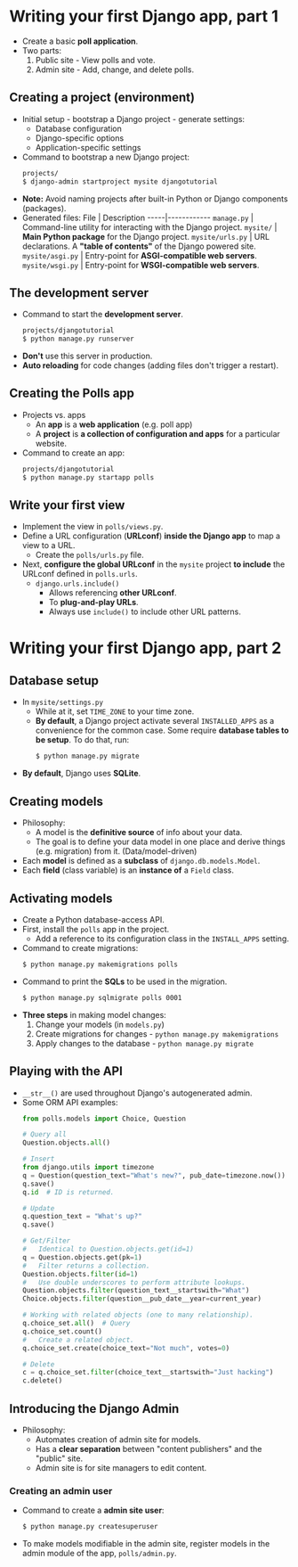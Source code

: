 # Writing your first Django app, part 1

- Create a basic **poll application**.
- Two parts:
  1. Public site - View polls and vote.
  2. Admin site - Add, change, and delete polls.

## Creating a project (environment)

- Initial setup - bootstrap a Django project - generate settings:
  - Database configuration
  - Django-specific options
  - Application-specific settings
- Command to bootstrap a new Django project:
  ```bash
  projects/ 
  $ django-admin startproject mysite djangotutorial
  ```
- **Note:** Avoid naming projects after built-in Python or Django components (packages).
- Generated files:
  File | Description
  -----|------------
  `manage.py` | Command-line utility for interacting with the Django project.
  `mysite/` | **Main Python package** for the Django project.
  `mysite/urls.py` | URL declarations. A **"table of contents"** of the Django powered site.
  `mysite/asgi.py` | Entry-point for **ASGI-compatible web servers**.
  `mysite/wsgi.py` | Entry-point for **WSGI-compatible web servers**.

## The development server

- Command to start the **development server**.
  ```bash
  projects/djangotutorial 
  $ python manage.py runserver
  ```
- **Don't** use this server in production.
- **Auto reloading** for code changes (adding files don't trigger a restart). 

## Creating the Polls app

- Projects vs. apps
  - An **app** is a **web application** (e.g. poll app)
  - A **project** is  **a collection of configuration and apps** for a particular website.
- Command to create an app:
  ```bash
  projects/djangotutorial 
  $ python manage.py startapp polls
  ```

## Write your first view

- Implement the view in `polls/views.py`.
- Define a URL configuration (**URLconf**) **inside the Django app** to map a view to a URL.
  - Create the `polls/urls.py` file.
- Next, **configure the global URLconf** in the `mysite` project **to include** the URLconf defined in `polls.urls`.
  - `django.urls.include()`
    - Allows referencing **other URLconf**.
    - To **plug-and-play URLs**.
    - Always use `include()` to include other URL patterns.

# Writing your first Django app, part 2

## Database setup

- In `mysite/settings.py`
  - While at it, set `TIME_ZONE` to your time zone.
  - **By default**, a Django project activate several `INSTALLED_APPS` as a convenience for the common case. Some require **database tables to be setup**. To do that, run:
    ```bash
    $ python manage.py migrate
    ```
- **By default**, Django uses **SQLite**.

## Creating models

- Philosophy:
  - A model is the **definitive source** of info about your data.
  - The goal is to define your data model in one place and derive things (e.g. migration) from it. (Data/model-driven)
- Each **model** is defined as a **subclass** of `django.db.models.Model`.
- Each **field** (class variable) is an **instance of** a `Field` class.

## Activating models

- Create a Python database-access API.
- First, install the `polls` app in the project.
  - Add a reference to its configuration class in the `INSTALL_APPS` setting.
- Command to create migrations:
  ```bash
  $ python manage.py makemigrations polls
  ```
- Command to print the **SQLs** to be used in the migration.
  ```bash
  $ python manage.py sqlmigrate polls 0001
  ```
- **Three steps** in making model changes:
  1. Change your models (in `models.py`)
  2. Create migrations for changes - `python manage.py makemigrations`
  3. Apply changes to the database - `python manage.py migrate`

## Playing with the API

- `__str__()` are used throughout Django's autogenerated admin.
- Some ORM API examples:
  ```py
  from polls.models import Choice, Question

  # Query all
  Question.objects.all()

  # Insert
  from django.utils import timezone
  q = Question(question_text="What's new?", pub_date=timezone.now())
  q.save()
  q.id  # ID is returned.

  # Update
  q.question_text = "What's up?"
  q.save()

  # Get/Filter
  #   Identical to Question.objects.get(id=1)
  q = Question.objects.get(pk=1)
  #   Filter returns a collection.
  Question.objects.filter(id=1)
  #   Use double underscores to perform attribute lookups.
  Question.objects.filter(question_text__startswith="What")
  Choice.objects.filter(question__pub_date__year=current_year)

  # Working with related objects (one to many relationship).
  q.choice_set.all()  # Query
  q.choice_set.count()
  #   Create a related object.
  q.choice_set.create(choice_text="Not much", votes=0)

  # Delete
  c = q.choice_set.filter(choice_text__startswith="Just hacking")
  c.delete()
  ```

## Introducing the Django Admin

- Philosophy:
  - Automates creation of admin site for models.
  - Has a **clear separation** between "content publishers" and the "public" site.
  - Admin site is for site managers to edit content.

### Creating an admin user

- Command to create a **admin site user**:
  ```bash
  $ python manage.py createsuperuser 
  ```
- To make models modifiable in the admin site, register models in the admin module of the app, `polls/admin.py`.
